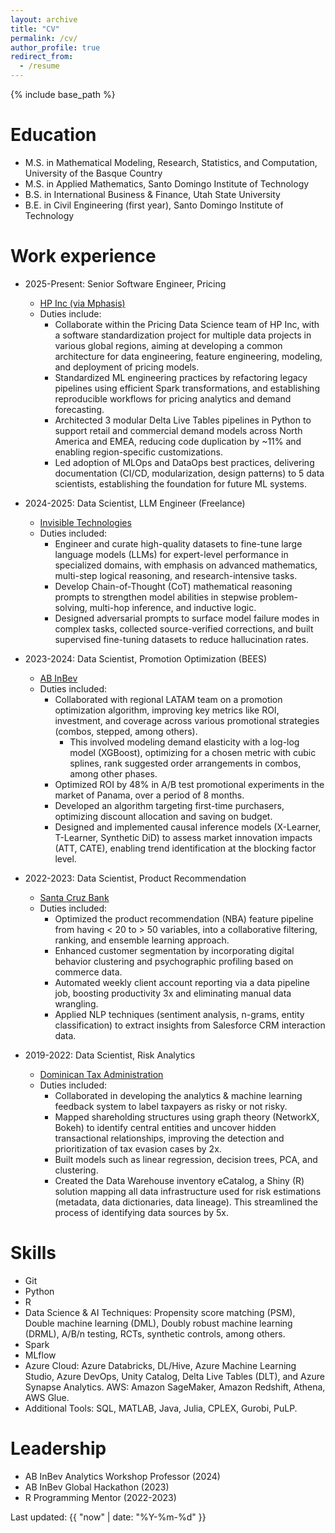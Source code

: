 ```yaml
---
layout: archive
title: "CV"
permalink: /cv/
author_profile: true
redirect_from:
  - /resume
---
```


{% include base_path %}

Education
======
* M.S. in Mathematical Modeling, Research, Statistics, and Computation, University of the Basque Country
* M.S. in Applied Mathematics, Santo Domingo Institute of Technology
* B.S. in International Business & Finance, Utah State University
* B.E. in Civil Engineering (first year), Santo Domingo Institute of Technology

Work experience
======

* 2025-Present: Senior Software Engineer, Pricing
  * [HP Inc (via Mphasis)](https://www.hp.com/es-es/home.html)
  * Duties include:
    * Collaborate within the Pricing Data Science team of HP Inc, with a software standardization project for multiple data projects in various global regions, aiming at developing a common architecture for data engineering, feature engineering, modeling, and deployment of pricing models.
    *	Standardized ML engineering practices by refactoring legacy pipelines using efficient Spark transformations, and establishing reproducible workflows for pricing analytics and demand forecasting.
    *	Architected 3 modular Delta Live Tables pipelines in Python to support retail and commercial demand models across North America and EMEA, reducing code duplication by ~11% and enabling region-specific customizations.
    *	Led adoption of MLOps and DataOps best practices, delivering documentation (CI/CD, modularization, design patterns) to 5 data scientists, establishing the foundation for future ML systems.
    

* 2024-2025: Data Scientist, LLM Engineer (Freelance)
  * [Invisible Technologies](https://www.invisible.co/)
  * Duties included:
    * Engineer and curate high-quality datasets to fine-tune large language models (LLMs) for expert-level performance in specialized domains, with emphasis on advanced mathematics, multi-step logical reasoning, and research-intensive tasks.
    * Develop Chain-of-Thought (CoT) mathematical reasoning prompts to strengthen model abilities in stepwise problem-solving, multi-hop inference, and inductive logic.
    * Designed adversarial prompts to surface model failure modes in complex tasks, collected source-verified corrections, and built supervised fine-tuning datasets to reduce hallucination rates.

* 2023-2024: Data Scientist, Promotion Optimization (BEES)
  * [AB InBev](https://www.ab-inbev.com/)
  * Duties included:
    * Collaborated with regional LATAM team on a promotion optimization algorithm, improving key metrics like ROI, investment, and coverage across various promotional strategies (combos, stepped, among others).
      * This involved modeling demand elasticity with a log-log model (XGBoost), optimizing for a chosen metric with cubic splines, rank suggested order arrangements in combos, among other phases.
    * Optimized ROI by 48% in A/B test promotional experiments in the market of Panama, over a period of 8 months.
    * Developed an algorithm targeting first-time purchasers, optimizing discount allocation and saving on budget.
    * Designed and implemented causal inference models (X-Learner, T-Learner, Synthetic DiD) to assess market innovation impacts (ATT, CATE), enabling trend identification at the blocking factor level.


* 2022-2023: Data Scientist, Product Recommendation
  * [Santa Cruz Bank](https://bsc.com.do/home)
  * Duties included:
    * Optimized the product recommendation (NBA) feature pipeline from having < 20 to > 50 variables, into a collaborative filtering, ranking, and ensemble learning approach.
    * Enhanced customer segmentation by incorporating digital behavior clustering and psychographic profiling based on commerce data.
    * Automated weekly client account reporting via a data pipeline job, boosting productivity 3x and eliminating manual data wrangling.
    * Applied NLP techniques (sentiment analysis, n-grams, entity classification) to extract insights from Salesforce CRM interaction data.


* 2019-2022: Data Scientist, Risk Analytics
  * [Dominican Tax Administration](https://dgii.gov.do/Paginas/default.aspx)
  * Duties included:
    * Collaborated in developing the analytics & machine learning feedback system to label taxpayers as risky or not risky.
    * Mapped shareholding structures using graph theory (NetworkX, Bokeh) to identify central entities and uncover hidden transactional relationships, improving the detection and prioritization of tax evasion cases by 2x.
    * Built models such as linear regression, decision trees, PCA, and clustering.
    * Created the Data Warehouse inventory eCatalog, a Shiny (R) solution mapping all data infrastructure used for risk estimations (metadata, data dictionaries, data lineage). This streamlined the process of identifying data sources by 5x.



Skills
======
* Git
* Python
* R
* Data Science & AI Techniques: Propensity score matching (PSM), Double machine learning (DML), Doubly robust machine learning (DRML), A/B/n testing, RCTs, synthetic controls, among others.
* Spark
* MLflow
* Azure Cloud: Azure Databricks, DL/Hive, Azure Machine Learning Studio, Azure DevOps, Unity Catalog, Delta Live Tables (DLT), and Azure Synapse Analytics. AWS: Amazon SageMaker, Amazon Redshift, Athena, AWS Glue.
* Additional Tools: SQL, MATLAB, Java, Julia, CPLEX, Gurobi, PuLP.


Leadership
======
* AB InBev Analytics Workshop Professor (2024)
* AB InBev Global Hackathon (2023)
* R Programming Mentor (2022-2023)



Last updated: {{ "now" | date: "%Y-%m-%d" }}
